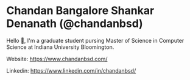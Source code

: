 <h1>Chandan Bangalore Shankar Denanath (@chandanbsd)</h1>

Hello 👋, I'm a graduate student pursing Master of Science in Computer Science at Indiana University Bloomington.

Website: https://www.chandanbsd.com/

Linkedin: https://www.linkedin.com/in/chandanbsd/
